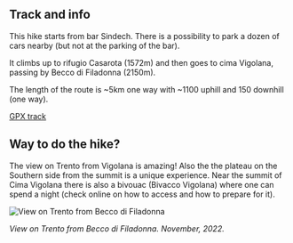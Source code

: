 ## Track and info

This hike starts from bar Sindech. There is a possibility to park a dozen of cars nearby (but not at the parking of the bar).

It climbs up to rifugio Casarota (1572m) and then goes to cima Vigolana, passing by Becco di Filadonna (2150m).

The length of the route is ~5km one way with ~1100 uphill and 150 downhill (one way).

[GPX track](https://raw.githubusercontent.com/cragtracks/cragtracks/master/Hiking/Vigolana%20from%20Sindech/Vigolana_from_Sindech.gpx)

## Way to do the hike?

The view on Trento from Vigolana is amazing! Also the the plateau on the Southern side from the summit is a unique experience.
Near the summit of Cima Vigolana there is also a bivouac (Bivacco Vigolana) where one can spend a night (check online on how to access
and how to prepare for it).

![View on Trento from Becco di Filadonna](https://lh3.googleusercontent.com/pw/AMWts8A71RQSCu7PzCcKYtyLd504xSqyzsK7GPB6Sl04ru8rwbLUUMsf43mvDwR3ibWMVQWEXax42WTVlfB6MCE-NxuJNk8myM66B7pSH1p52QfBV9rrsKfpZhhI5uMHZGVCDk1dfLNVxXxusAboiQD5IKwbku68NK_Kf-TSu9T9TwD1UGai6LPx2ScPvsw6Ts_cxaztXhOMs6L-IGCM55Vr0iqFxBgmp3XPjZloUJu4DMW_cTqfHq-1wUqmkF1DvFM9oIC75-nqQcbnZOn6qdDi23knQyW9BYvOSzqH2OhBR-oC7vNxSyze63Yuw0GhkLGmI5wd0XwDQ-5DhJv-7uIvhN5Oyx7fAFnfSjevV4AbU8L2Nbbr_RXAqrRevmPCmhmjP3Iz6zhhK6pMD5M1bPMwOAwL653g_fy24_zDwUXGbWyf1htIUFV8NpxOC6ClguFsjVCNhmLH3vbFz6FfbncowNDLstmuNl9Kzt9sL-fV0Df_YoknYP7EEBC2QmWTAW7Cgki3T52Uk6OuIc3iB3QKUOrvuP_b39LIdGBe4tIZ9kP0LrncFn3IrJKAbpgGXRAHwBlcKWMWSnb-08L8qlidxCps0ZtPQPa328wiEEjVGCF0a9KabuSf6djc4GkMQwI1eEu4VqVA7CGKSDO6iouAOeenKoviilE3EXurAsWcEMNobZU35ZpMOdShBAe2O-i01DI51s8fGabrFN_Aq_7O2Z-rXYGoaa3pmmbwMMRQoU1RA4uZBrmcJ0I4VYy91S0E_FHwOY3WDNhosMRqLYQE2rdktEStTIxmK0yfibuG-sn1Dw_jaVkj-rS9HEpf6y2-pIUjE_Q56hJlgBZLE013JHp5ToSJ176FTGorir66D8zVR8Zw3k8oWihvZZUyi2w0ZS5pG-QYwwtgsDmXx6ZcLw=w219-h220-no?authuser=0)

*View on Trento from Becco di Filadonna. November, 2022.*
